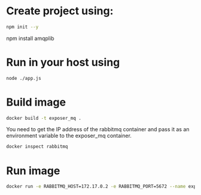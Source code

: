 # Create project using:

```bash
npm init --y
```
npm install amqplib

# Run in your host using

```bash
node ./app.js
```

# Build image

```bash
docker build -t exposer_mq .
```

You need to get the IP address of the rabbitmq container and pass it as an environment variable to the exposer_mq container.

```bash
docker inspect rabbitmq
```

# Run image

```bash
docker run -e RABBITMQ_HOST=172.17.0.2 -e RABBITMQ_PORT=5672 --name exposerMQ exposer_mq
```
